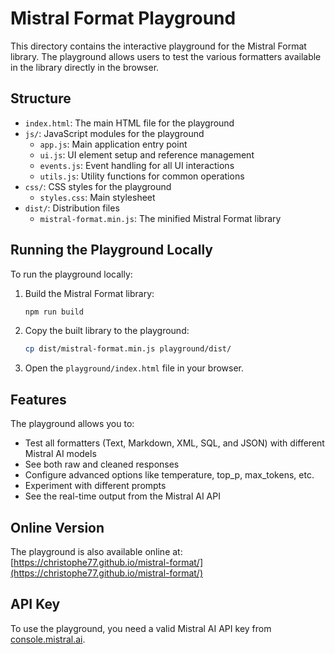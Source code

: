 # Mistral Format Playground

This directory contains the interactive playground for the Mistral Format library. The playground allows users to test the various formatters available in the library directly in the browser.

## Structure

- `index.html`: The main HTML file for the playground
- `js/`: JavaScript modules for the playground
  - `app.js`: Main application entry point
  - `ui.js`: UI element setup and reference management
  - `events.js`: Event handling for all UI interactions
  - `utils.js`: Utility functions for common operations
- `css/`: CSS styles for the playground
  - `styles.css`: Main stylesheet
- `dist/`: Distribution files
  - `mistral-format.min.js`: The minified Mistral Format library

## Running the Playground Locally

To run the playground locally:

1. Build the Mistral Format library:
   ```bash
   npm run build
   ```

2. Copy the built library to the playground:
   ```bash
   cp dist/mistral-format.min.js playground/dist/
   ```

3. Open the `playground/index.html` file in your browser.

## Features

The playground allows you to:

- Test all formatters (Text, Markdown, XML, SQL, and JSON) with different Mistral AI models
- See both raw and cleaned responses
- Configure advanced options like temperature, top_p, max_tokens, etc.
- Experiment with different prompts
- See the real-time output from the Mistral AI API

## Online Version

The playground is also available online at:
[https://christophe77.github.io/mistral-format/](https://christophe77.github.io/mistral-format/)

## API Key

To use the playground, you need a valid Mistral AI API key from [console.mistral.ai](https://console.mistral.ai). 